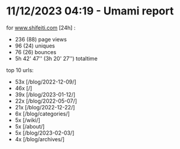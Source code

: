 # 11/12/2023 04:19 - Umami report
for www.shifeiti.com [24h] :

 - 236 (88) page views
 - 96 (24) uniques
 - 76 (26) bounces
 - 5h 42' 47'' (3h 20' 27'') totaltime


top 10 urls:
 - 53x [/blog/2022-12-09/]
 - 46x [/]
 - 39x [/blog/2023-01-12/]
 - 22x [/blog/2022-05-07/]
 - 21x [/blog/2022-12-22/]
 - 6x [/blog/categories/]
 - 5x [/wiki/]
 - 5x [/about/]
 - 5x [/blog/2023-02-03/]
 - 4x [/blog/archives/]


